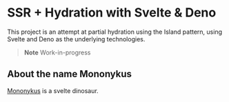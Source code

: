 # SSR + Hydration with Svelte & Deno

This project is an attempt at partial hydration using the Island pattern,
using Svelte and Deno as the underlying technologies.

> **Note**
> Work-in-progress

## About the name Mononykus

[Mononykus](https://en.wikipedia.org/wiki/Mononykus) is a svelte dinosaur.